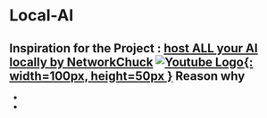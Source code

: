 # Local-AI
**Inspiration for the Project** : [host ALL your AI locally by NetworkChuck](https://www.youtube.com/watch?v=Wjrdr0NU4Sk&t=648s) 
[![Youtube Logo](https://external-content.duckduckgo.com/iu/?u=https%3A%2F%2Fstatic.vecteezy.com%2Fsystem%2Fresources%2Fpreviews%2F023%2F986%2F473%2Foriginal%2Fyoutube-logo-youtube-logo-transparent-youtube-icon-transparent-free-free-png.png&f=1&nofb=1&ipt=ebee9a21c48ee3681f8b9d789c7b2f06b6c2827f6f9eb66d1a285f52e81671a8&ipo=images){: width=100px, height=50px }](https://www.youtube.com/)
Reason why
-
-
-

